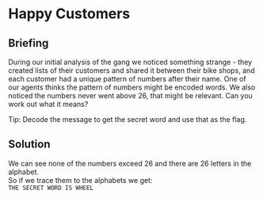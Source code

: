 # Happy Customers

## Briefing

During our initial analysis of the gang we noticed something strange - they created lists of their customers and shared it between their bike shops, and each customer had a unique pattern of numbers after their name. One of our agents thinks the pattern of numbers might be encoded words. We also noticed the numbers never went above 26, that might be relevant. Can you work out what it means?

Tip: Decode the message to get the secret word and use that as the flag.

## Solution

We can see none of the numbers exceed 26 and there are 26 letters in the alphabet. <br/>
So if we trace them to the alphabets we get: <br/>
`THE SECRET WORD IS WHEEL`
